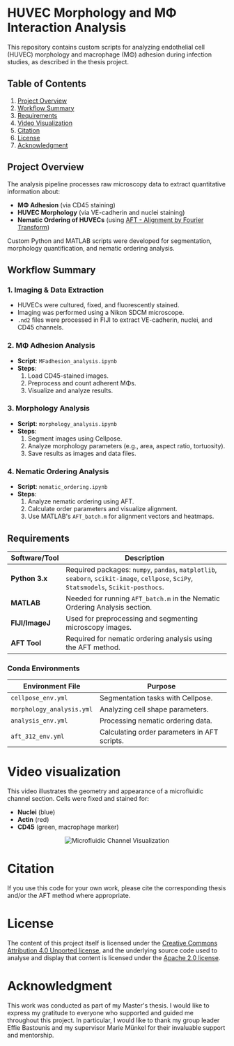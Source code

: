 # HUVEC Morphology and MΦ Interaction Analysis

This repository contains custom scripts for analyzing endothelial cell (HUVEC) morphology and macrophage (MΦ) adhesion during infection studies, as described in the thesis project.

## Table of Contents
1. [Project Overview](#project-overview)
2. [Workflow Summary](#workflow-summary)
3. [Requirements](#requirements)
4. [Video Visualization](#video-visualization)
5. [Citation](#citation)
6. [License](#license)
7. [Acknowledgment](#acknowledgment)

## Project Overview
The analysis pipeline processes raw microscopy data to extract quantitative information about:
- **MΦ Adhesion** (via CD45 staining)
- **HUVEC Morphology** (via VE-cadherin and nuclei staining)
- **Nematic Ordering of HUVECs** (using [AFT - Alignment by Fourier Transform](https://github.com/OakesLab/AFT-Alignment_by_Fourier_Transform))

Custom Python and MATLAB scripts were developed for segmentation, morphology quantification, and nematic ordering analysis.

## Workflow Summary

### 1. Imaging & Data Extraction
- HUVECs were cultured, fixed, and fluorescently stained.
- Imaging was performed using a Nikon SDCM microscope.
- `.nd2` files were processed in FIJI to extract VE-cadherin, nuclei, and CD45 channels.

### 2. MΦ Adhesion Analysis
- **Script**: `MFadhesion_analysis.ipynb`
- **Steps**:
  1. Load CD45-stained images.
  2. Preprocess and count adherent MΦs.
  3. Visualize and analyze results.

### 3. Morphology Analysis
- **Script**: `morphology_analysis.ipynb`
- **Steps**:
  1. Segment images using Cellpose.
  2. Analyze morphology parameters (e.g., area, aspect ratio, tortuosity).
  3. Save results as images and data files.

### 4. Nematic Ordering Analysis
- **Script**: `nematic_ordering.ipynb`
- **Steps**:
  1. Analyze nematic ordering using AFT.
  2. Calculate order parameters and visualize alignment.
  3. Use MATLAB's `AFT_batch.m` for alignment vectors and heatmaps.

## Requirements

| Software/Tool   | Description                                                                 |
|------------------|-----------------------------------------------------------------------------|
| **Python 3.x**  | Required packages: `numpy`, `pandas`, `matplotlib`, `seaborn`, `scikit-image`, `cellpose`, `SciPy`, `Statsmodels`, `Scikit-posthocs`. |
| **MATLAB**      | Needed for running `AFT_batch.m` in the Nematic Ordering Analysis section.  |
| **FIJI/ImageJ** | Used for preprocessing and segmenting microscopy images.                   |
| **AFT Tool**    | Required for nematic ordering analysis using the AFT method.               |

### Conda Environments
| Environment File         | Purpose                                      |
|---------------------------|----------------------------------------------|
| `cellpose_env.yml`        | Segmentation tasks with Cellpose.            |
| `morphology_analysis.yml` | Analyzing cell shape parameters.             |
| `analysis_env.yml`        | Processing nematic ordering data.            |
| `aft_312_env.yml`         | Calculating order parameters in AFT scripts. |

# Video visualization
This video illustrates the geometry and appearance of a microfluidic channel section. Cells were fixed and stained for:
- **Nuclei** (blue)
- **Actin** (red)
- **CD45** (green, macrophage marker)

<div style="text-align: center;">
  <img src="images/20250312_Chip19_3D_channel10_1_maxres.gif" alt="Microfluidic Channel Visualization">
</div>

# Citation

If you use this code for your own work, please cite the corresponding thesis and/or the AFT method where appropriate.

# License
The content of this project itself is licensed under the [Creative Commons Attribution 4.0 Unported license](https://creativecommons.org/licenses/by/4.0/deed.en), and the underlying source code used to analyse and display that content is licensed under the [Apache 2.0 license](https://www.apache.org/licenses/LICENSE-2.0).

# Acknowledgment

This work was conducted as part of my Master's thesis. I would like to express my gratitude to everyone who supported and guided me throughout this project. In particular, I would like to thank my group leader Effie Bastounis and my supervisor Marie Münkel for their invaluable support and mentorship.
